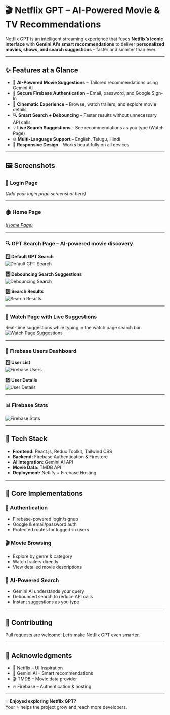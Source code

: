 # 🎬 **Netflix GPT – AI-Powered Movie & TV Recommendations**

Netflix GPT is an intelligent streaming experience that fuses **Netflix’s iconic interface** with **Gemini AI’s smart recommendations** to deliver **personalized movies, shows, and search suggestions** – faster and smarter than ever.

---

## ✨ **Features at a Glance**
- 🎯 **AI-Powered Movie Suggestions** – Tailored recommendations using Gemini AI  
- 🔐 **Secure Firebase Authentication** – Email, password, and Google Sign-In  
- 🎥 **Cinematic Experience** – Browse, watch trailers, and explore movie details  
- 🔍 **Smart Search + Debouncing** – Faster results without unnecessary API calls  
- 💡 **Live Search Suggestions** – See recommendations as you type (Watch Page)  
- 🌐 **Multi-Language Support** – English, Telugu, Hindi  
- 📱 **Responsive Design** – Works beautifully on all devices  

---

## 🖼 **Screenshots**

### 🔑 Login Page
*(Add your login page screenshot here)*

---

### 🏠 Home Page
[*(Home Page)*](https://raw.githubusercontent.com/rajeshlru/Movies-GPT/refs/heads/main/LOGIN%20PAGE.png)

---

### 🔍 GPT Search Page – AI-powered movie discovery

**1️⃣ Default GPT Search**  
![Default GPT Search](assets/screenshots/Screenshot%202025-08-09%20110315.png)  

**2️⃣ Debouncing Search Suggestions**  
![Debouncing Search](assets/screenshots/Screenshot%202025-08-09%20104606.png)  

**3️⃣ Search Results**  
![Search Results](assets/screenshots/Screenshot%202025-08-09%20105947.png)  

---

### 🎥 Watch Page with Live Suggestions
Real-time suggestions while typing in the watch page search bar.  
![Watch Page Suggestions](assets/screenshots/Screenshot%202025-08-09%20105613.png)  

---

### 👥 Firebase Users Dashboard

**1️⃣ User List**  
![Firebase Users](assets/screenshots/Screenshot%202025-08-09%20110117.png)  

**2️⃣ User Details**  
![User Details](assets/screenshots/Screenshot%202025-08-09%20105846.png)  

---

### 📊 Firebase Stats
![Firebase Stats](assets/screenshots/Screenshot%202025-08-09%20130505.png)  

---

## 🚀 Tech Stack
- **Frontend:** React.js, Redux Toolkit, Tailwind CSS  
- **Backend:** Firebase Authentication & Firestore  
- **AI Integration:** Gemini AI API  
- **Movie Data:** TMDB API  
- **Deployment:** Netlify + Firebase Hosting  

---

## 🌟 Core Implementations

### 🔐 Authentication
- Firebase-powered login/signup  
- Google & email/password auth  
- Protected routes for logged-in users  

### 🎬 Movie Browsing
- Explore by genre & category  
- Watch trailers directly  
- View detailed movie descriptions  

### 🤖 AI-Powered Search
- Gemini AI understands your query  
- Debounced search to reduce API calls  
- Instant suggestions as you type  

---

## 🤝 Contributing
Pull requests are welcome! Let’s make Netflix GPT even smarter.  

---

## 🙏 Acknowledgments
- 🎥 Netflix – UI Inspiration  
- 🤖 Gemini AI – Smart recommendations  
- 🎬 TMDB – Movie data provider  
- 🔥 Firebase – Authentication & hosting  

---

💡 **Enjoyed exploring Netflix GPT?**  
Your ⭐ helps the project grow and reach more developers.  
